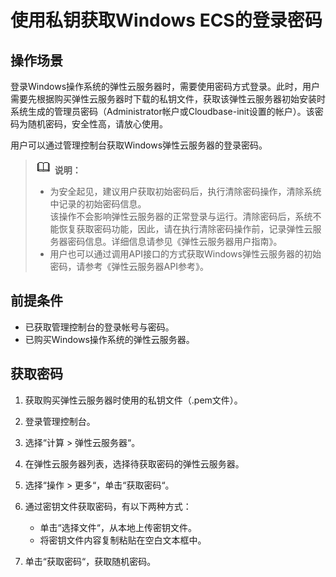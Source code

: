 # 使用私钥获取Windows ECS的登录密码<a name="dew_01_0086"></a>

## 操作场景<a name="section1873571381511"></a>

登录Windows操作系统的弹性云服务器时，需要使用密码方式登录。此时，用户需要先根据购买弹性云服务器时下载的私钥文件，获取该弹性云服务器初始安装时系统生成的管理员密码（Administrator帐户或Cloudbase-init设置的帐户）。该密码为随机密码，安全性高，请放心使用。

用户可以通过管理控制台获取Windows弹性云服务器的登录密码。

>![](public_sys-resources/icon-note.gif) **说明：**   
>-   为安全起见，建议用户获取初始密码后，执行清除密码操作，清除系统中记录的初始密码信息。  
>    该操作不会影响弹性云服务器的正常登录与运行。清除密码后，系统不能恢复获取密码功能，因此，请在执行清除密码操作前，记录弹性云服务器密码信息。详细信息请参见《弹性云服务器用户指南》。  
>-   用户也可以通过调用API接口的方式获取Windows弹性云服务器的初始密码，请参考《弹性云服务器API参考》。  

## 前提条件<a name="section9399145913169"></a>

-   已获取管理控制台的登录帐号与密码。
-   已购买Windows操作系统的弹性云服务器。

## 获取密码<a name="section7349054173814"></a>

1.  获取购买弹性云服务器时使用的私钥文件（.pem文件）。
2.  登录管理控制台。
3.  选择“计算 \> 弹性云服务器“。
4.  在弹性云服务器列表，选择待获取密码的弹性云服务器。
5.  选择“操作 \> 更多“，单击“获取密码“。
6.  通过密钥文件获取密码，有以下两种方式：
    -   单击“选择文件“，从本地上传密钥文件。
    -   将密钥文件内容复制粘贴在空白文本框中。

7.  单击“获取密码“，获取随机密码。

